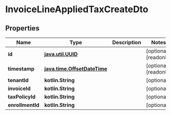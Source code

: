 
# InvoiceLineAppliedTaxCreateDto

## Properties
| Name | Type | Description | Notes |
| ------------ | ------------- | ------------- | ------------- |
| **id** | [**java.util.UUID**](java.util.UUID.md) |  |  [optional] [readonly] |
| **timestamp** | [**java.time.OffsetDateTime**](java.time.OffsetDateTime.md) |  |  [optional] [readonly] |
| **tenantId** | **kotlin.String** |  |  [optional] |
| **invoiceId** | **kotlin.String** |  |  [optional] |
| **taxPolicyId** | **kotlin.String** |  |  [optional] |
| **enrollmentId** | **kotlin.String** |  |  [optional] |



